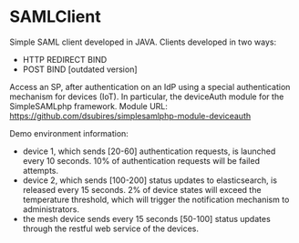 # SAMLClient
Simple SAML client developed in JAVA. 
Clients developed in two ways: 
  - HTTP REDIRECT BIND
  - POST BIND [outdated version]
  

Access an SP, after authentication on an IdP using a special authentication mechanism for devices (IoT). In particular, the deviceAuth module for the SimpleSAMLphp framework.
Module URL: https://github.com/dsubires/simplesamlphp-module-deviceauth


Demo environment information:
- device 1, which sends [20-60] authentication requests, is launched every 10 seconds. 10% of authentication requests will be failed attempts.
- device 2, which sends [100-200] status updates to elasticsearch, is released every 15 seconds. 2% of device states will exceed the temperature threshold, which will trigger the notification mechanism to administrators.
- the mesh device sends every 15 seconds [50-100] status updates through the restful web service of the devices.
